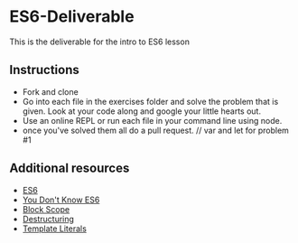 # ES6-Deliverable
This is the deliverable for the intro to ES6 lesson

## Instructions
- Fork and clone
- Go into each file in the exercises folder and solve the problem that is given. Look at your code along and google your little hearts out. 
- Use an online REPL or run each file in your command line using node.
- once you've solved them all do a pull request.
// var and let for problem #1
## Additional resources

- [ES6](http://webapplog.com/es6/)
- [You Don't Know ES6](https://github.com/getify/You-Dont-Know-JS/tree/master/es6%20%26%20beyond)
- [Block Scope](https://www.sitepoint.com/joys-block-scoping-es6/)
- [Destructuring](http://www.2ality.com/2015/01/es6-destructuring.html)
- [Template Literals](https://developer.mozilla.org/en-US/docs/Web/JavaScript/Reference/Template_literals#Tagged_template_literals)
